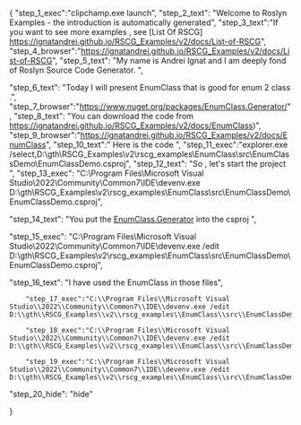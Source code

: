 {
    "step_1_exec":"clipchamp.exe launch",
    "step_2_text": "Welcome to Roslyn Examples - the introduction is automatically generated",
    "step_3_text":"If you want to see more examples , see  [List Of RSCG] https://ignatandrei.github.io/RSCG_Examples/v2/docs/List-of-RSCG",
    "step_4_browser":"https://ignatandrei.github.io/RSCG_Examples/v2/docs/List-of-RSCG",
    "step_5_text": "My name is Andrei Ignat and I am deeply fond of Roslyn Source Code Generator. ",

"step_6_text": "Today I will present EnumClass  that is good for enum 2 class .",
"step_7_browser":"https://www.nuget.org/packages/EnumClass.Generator/",
"step_8_text": "You can download the code from https://ignatandrei.github.io/RSCG_Examples/v2/docs/EnumClass)",
"step_9_browser":"https://ignatandrei.github.io/RSCG_Examples/v2/docs/EnumClass",
"step_10_text":" Here is the code ",
"step_11_exec":"explorer.exe /select,D:\\gth\\RSCG_Examples\\v2\\rscg_examples\\EnumClass\\src\\EnumClassDemo\\EnumClassDemo.csproj",
"step_12_text": "So , let's start the project ",
"step_13_exec": "C:\\Program Files\\Microsoft Visual Studio\\2022\\Community\\Common7\\IDE\\devenv.exe D:\\gth\\RSCG_Examples\\v2\\rscg_examples\\EnumClass\\src\\EnumClassDemo\\EnumClassDemo.csproj",

"step_14_text": "You put the  [EnumClass.Generator](https://www.nuget.org/packages/EnumClass.Generator/) into the csproj ",

"step_15_exec": "C:\\Program Files\\Microsoft Visual Studio\\2022\\Community\\Common7\\IDE\\devenv.exe /edit D:\\gth\\RSCG_Examples\\v2\\rscg_examples\\EnumClass\\src\\EnumClassDemo\\EnumClassDemo.csproj",

"step_16_text": "I have used the EnumClass in those files",


        "step_17_exec":"C:\\Program Files\\Microsoft Visual Studio\\2022\\Community\\Common7\\IDE\\devenv.exe /edit D:\\gth\\RSCG_Examples\\v2\\rscg_examples\\EnumClass\\src\\EnumClassDemo\\RedEnumValue.cs",
    
        "step_18_exec":"C:\\Program Files\\Microsoft Visual Studio\\2022\\Community\\Common7\\IDE\\devenv.exe /edit D:\\gth\\RSCG_Examples\\v2\\rscg_examples\\EnumClass\\src\\EnumClassDemo\\Colors.cs",
    
        "step_19_exec":"C:\\Program Files\\Microsoft Visual Studio\\2022\\Community\\Common7\\IDE\\devenv.exe /edit D:\\gth\\RSCG_Examples\\v2\\rscg_examples\\EnumClass\\src\\EnumClassDemo\\Program.cs",
    
"step_20_hide": "hide"


}